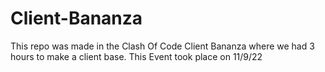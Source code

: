 # Client-Bananza

This repo was made in the Clash Of Code Client Bananza where we had 3 hours to make a client base.
This Event took place on 11/9/22
